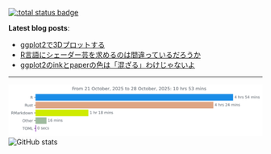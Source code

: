 [![:total status badge](https://paithiov909.r-universe.dev/badges/:total)](https://paithiov909.r-universe.dev)

**Latest blog posts**:

<!-- BLOG-POST-LIST:START -->
- [ggplot2で3Dプロットする](https://lyrikuso.netlify.app/plot3d-in-ggplot2/)
- [R言語にシェーダー芸を求めるのは間違っているだろうか](https://lyrikuso.netlify.app/beyond-the-heliosphere/)
- [ggplot2のinkとpaperの色は「混ざる」わけじゃないよ](https://zenn.dev/paithiov909/articles/ink-and-paper-settings)
<!-- BLOG-POST-LIST:END -->

---

<p align="left">
  <img src="https://github.com/paithiov909/paithiov909/blob/main/images/stat.svg" alt="Wakatime stats" />
  <img src="http://github-profile-summary-cards.vercel.app/api/cards/stats?username=paithiov909&theme=default" alt="GitHub stats" />
</p>
